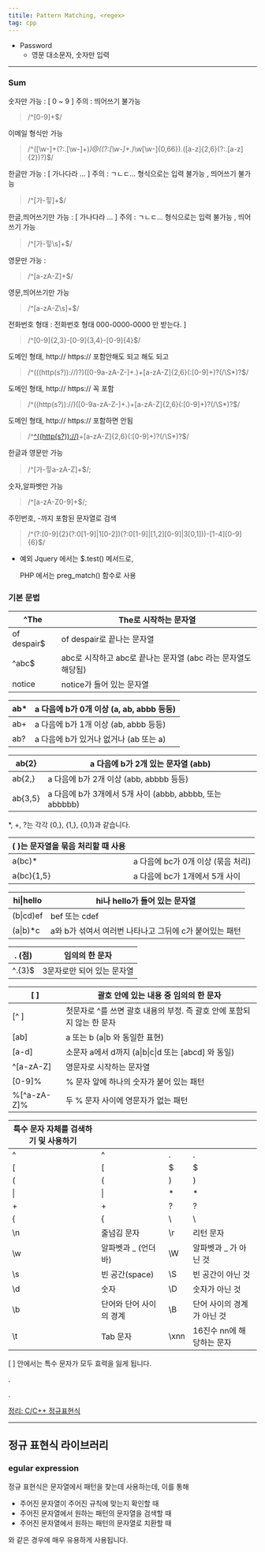 ```yaml
---
titile: Pattern Matching, <regex>
tag: cpp
---
```




+ Password
  + 영문 대소문자, 숫자만 입력

---

### Sum

숫자만 가능 : [ 0 ~ 9 ] 주의 : 띄어쓰기 불가능

> /^[0-9]+$/

 이메일 형식만 가능

> /^([\w-]+(?:\.[\w-]+)*)@((?:[\w-]+\.)*\w[\w-]{0,66})\.([a-z]{2,6}(?:\.[a-z]{2})?)$/

한글만 가능 : [ 가나다라 ... ] 주의 : ㄱㄴㄷ... 형식으로는 입력 불가능 , 띄어쓰기 불가능

> /^[가-힣]+$/

한글,띄어쓰기만 가능 : [ 가나다라 ... ] 주의 : ㄱㄴㄷ... 형식으로는 입력 불가능 , 띄어쓰기 가능

> /^[가-힣\s]+$/

영문만 가능 :

> /^[a-zA-Z]+$/

 영문,띄어쓰기만 가능

> /^[a-zA-Z\s]+$/

전화번호 형태 : 전화번호 형태 000-0000-0000 만 받는다. ]

> /^[0-9]{2,3}-[0-9]{3,4}-[0-9]{4}$/

도메인 형태, http:// https:// 포함안해도 되고 해도 되고

> /^(((http(s?))\:\/\/)?)([0-9a-zA-Z\-]+\.)+[a-zA-Z]{2,6}(\:[0-9]+)?(\/\S*)?$/

도메인 형태, http:// https:// 꼭 포함

> /^((http(s?))\:\/\/)([0-9a-zA-Z\-]+\.)+[a-zA-Z]{2,6}(\:[0-9]+)?(\/\S*)?$/

도메인 형태, http:// https:// 포함하면 안됨

> /^[^((http(s?))\:\/\/)]([0-9a-zA-Z\-]+\.)+[a-zA-Z]{2,6}(\:[0-9]+)?(\/\S*)?$/

한글과 영문만 가능

> /^[가-힣a-zA-Z]+$/;

숫자,알파벳만 가능

> /^[a-zA-Z0-9]+$/;

주민번호, -까지 포함된 문자열로 검색

> /^(?:[0-9]{2}(?:0[1-9]|1[0-2])(?:0[1-9]|[1,2][0-9]|3[0,1]))-[1-4][0-9]{6}$/

+ 예외
  Jquery 에서는 $.test() 메서드로,

   PHP 에서는 preg_match() 함수로 사용



### 기본 문법

| ^The        | The로 시작하는 문자열                                        |
| ----------- | ------------------------------------------------------------ |
| of despair$ | of despair로 끝나는 문자열                                   |
| ^abc$       | abc로 시작하고 abc로 끝나는 문자열 (abc 라는 문자열도 해당됨) |
| notice      | notice가 들어 있는 문자열                                    |

| ab*  | a 다음에 b가 0개 이상 (a, ab, abbb 등등) |
| ---- | ---------------------------------------- |
| ab+  | a 다음에 b가 1개 이상 (ab, abbb 등등)    |
| ab?  | a 다음에 b가 있거나 없거나 (ab 또는 a)   |

| ab{2}   | a 다음에 b가 2개 있는 문자열 (abb)                       |
| ------- | -------------------------------------------------------- |
| ab{2,}  | a 다음에 b가 2개 이상 (abb, abbbb 등등)                  |
| ab{3,5} | a 다음에 b가 3개에서 5개 사이 (abbb, abbbb, 또는 abbbbb) |

*, +, ?는 각각 {0,}, {1,}, {0,1}과 같습니다.



| ( )는 문자열을 묶음 처리할 때 사용 |                                    |
| ---------------------------------- | ---------------------------------- |
| a(bc)*                             | a 다음에 bc가 0개 이상 (묶음 처리) |
| a(bc){1,5}                         | a 다음에 bc가 1개에서 5개 사이     |

| hi\|hello | hi나 hello가 들어 있는 문자열                           |
| --------- | ------------------------------------------------------- |
| (b\|cd)ef | bef 또는 cdef                                           |
| (a\|b)*c  | a와 b가 섞여서 여러번 나타나고 그뒤에 c가 붙어있는 패턴 |

| . (점) | 임의의 한 문자             |
| ------ | -------------------------- |
| ^.{3}$ | 3문자로만 되어 있는 문자열 |

| [ ]         | 괄호 안에 있는 내용 중 임의의 한 문자                        |
| ----------- | ------------------------------------------------------------ |
| [^ ]        | 첫문자로 ^를 쓰면 괄호 내용의 부정. 즉 괄호 안에 포함되지 않는 한 문자 |
| [ab]        | a 또는 b (a\|b 와 동일한 표현)                               |
| [a-d]       | 소문자 a에서 d까지 (a\|b\|c\|d 또는 [abcd] 와 동일)          |
| ^[a-zA-Z]   | 영문자로 시작하는 문자열                                     |
| [0-9]%      | % 문자 앞에 하나의 숫자가 붙어 있는 패턴                     |
| %[^a-zA-Z]% | 두 % 문자 사이에 영문자가 없는 패턴                          |

| 특수 문자 자체를 검색하기 및 사용하기 |                         |      |                            |
| ------------------------------------- | ----------------------- | ---- | -------------------------- |
| \^                                    | ^                       | \.   | .                          |
| \[                                    | [                       | \$   | $                          |
| \(                                    | (                       | \)   | )                          |
| \|                                    | \|                      | \*   | *                          |
| \+                                    | +                       | \?   | ?                          |
| \{                                    | {                       | \\   | \                          |
| \n                                    | 줄넘김 문자             | \r   | 리턴 문자                  |
| \w                                    | 알파벳과 _ (언더바)     | \W   | 알파벳과 _ 가 아닌 것      |
| \s                                    | 빈 공간(space)          | \S   | 빈 공간이 아닌 것          |
| \d                                    | 숫자                    | \D   | 숫자가 아닌 것             |
| \b                                    | 단어와 단어 사이의 경계 | \B   | 단어 사이의 경계가 아닌 것 |
| \t                                    | Tab 문자                | \xnn | 16진수 nn에 해당하는 문자  |

[ ] 안에서는 특수 문자가 모두 효력을 잃게 됩니다.

.

.

[정리: C/C++ 정규표현식](https://m.blog.naver.com/PostView.nhn?blogId=gnsehfvlr&logNo=221317606321&proxyReferer=https:%2F%2Fwww.google.com%2F)

---

## 정규 표현식 라이브러리

### egular expression

정규 표현식은 문자열에서 패턴을 찾는데 사용하는데, 이를 통해

- 주어진 문자열이 주어진 규칙에 맞는지 확인할 때
- 주어진 문자열에서 원하는 패턴의 문자열을 검색할 때
- 주어진 문자열에서 원하는 패턴의 문자열로 치환할 때

와 같은 경우에 매우 유용하게 사용됩니다.



### 